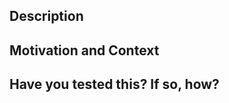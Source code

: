 <!--- This template is optional. Please use it as a starting point to help guide PRs -->

<!--- Provide a general summary of your changes in the Title above -->

## Description

<!--- Describe your changes -->

## Motivation and Context

<!--- Why is this change required? What problem does it solve? -->
<!--- If it fixes an open issue, please link to the issue here. -->

## Have you tested this? If so, how?

<!--- Valid responses are "I have included unit tests." or -->
<!--- "I ran my jobs with this code and it works for me." -->

<!---
for more information on how to submit valuable contributions,
see https://opensource.guide/how-to-contribute/#how-to-submit-a-contribution
-->
